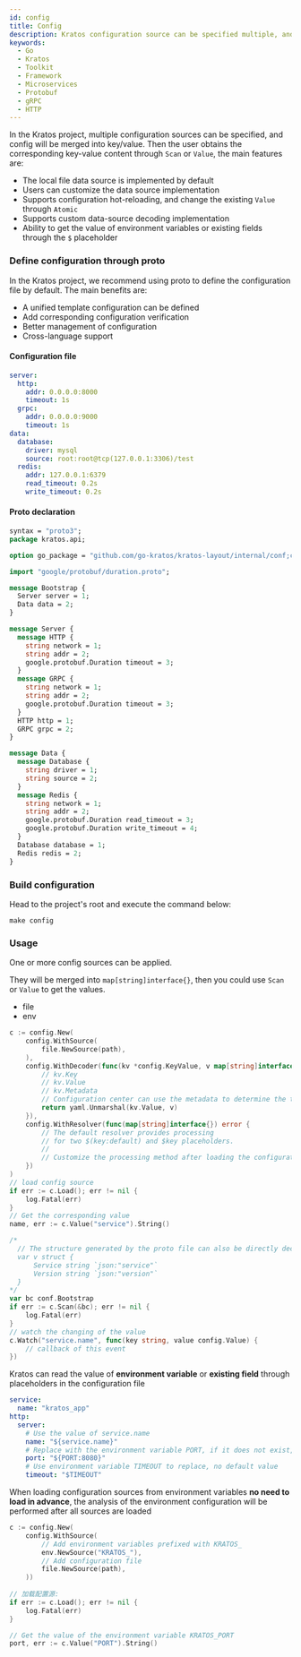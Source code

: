 ```yaml
---
id: config
title: Config
description: Kratos configuration source can be specified multiple, and config will be merged into map[string]interface{}, and then get the value content through Scan or Value.
keywords:
  - Go 
  - Kratos
  - Toolkit
  - Framework
  - Microservices
  - Protobuf
  - gRPC
  - HTTP
---
```

In the Kratos project, multiple configuration sources can be specified, and config will be merged into key/value. Then the user obtains the corresponding key-value content through `Scan` or `Value`, the main features are:

- The local file data source is implemented by default
- Users can customize the data source implementation
- Supports configuration hot-reloading, and change the existing `Value` through `Atomic`
- Supports custom data-source decoding implementation
- Ability to get the value of environment variables or existing fields through the `$` placeholder

### Define configuration through proto

In the Kratos project, we recommend using proto to define the configuration file by default. The main benefits are:

- A unified template configuration can be defined
- Add corresponding configuration verification
- Better management of configuration
- Cross-language support

#### Configuration file

```yaml
server:
  http:
    addr: 0.0.0.0:8000
    timeout: 1s
  grpc:
    addr: 0.0.0.0:9000
    timeout: 1s
data:
  database:
    driver: mysql
    source: root:root@tcp(127.0.0.1:3306)/test
  redis:
    addr: 127.0.0.1:6379
    read_timeout: 0.2s
    write_timeout: 0.2s
```

#### Proto declaration

```protobuf
syntax = "proto3";
package kratos.api;

option go_package = "github.com/go-kratos/kratos-layout/internal/conf;conf";

import "google/protobuf/duration.proto";

message Bootstrap {
  Server server = 1;
  Data data = 2;
}

message Server {
  message HTTP {
    string network = 1;
    string addr = 2;
    google.protobuf.Duration timeout = 3;
  }
  message GRPC {
    string network = 1;
    string addr = 2;
    google.protobuf.Duration timeout = 3;
  }
  HTTP http = 1;
  GRPC grpc = 2;
}

message Data {
  message Database {
    string driver = 1;
    string source = 2;
  }
  message Redis {
    string network = 1;
    string addr = 2;
    google.protobuf.Duration read_timeout = 3;
    google.protobuf.Duration write_timeout = 4;
  }
  Database database = 1;
  Redis redis = 2;
}
```

### Build configuration

Head to the project's root and execute the command below:

```shell
make config
```

### Usage

One or more config sources can be applied.

They will be merged into `map[string]interface{}`, then you could use `Scan` or `Value` to get the values.

- file
- env

```go
c := config.New(
    config.WithSource(
        file.NewSource(path),
    ),
    config.WithDecoder(func(kv *config.KeyValue, v map[string]interface{}) error {
        // kv.Key
        // kv.Value
        // kv.Metadata
        // Configuration center can use the metadata to determine the type of the config.
        return yaml.Unmarshal(kv.Value, v)
    }),
    config.WithResolver(func(map[string]interface{}) error {
        // The default resolver provides processing
        // for two $(key:default) and $key placeholders.
        //
        // Customize the processing method after loading the configuration data...
    })
)
// load config source
if err := c.Load(); err != nil {
    log.Fatal(err)
}
// Get the corresponding value
name, err := c.Value("service").String()

/*
  // The structure generated by the proto file can also be directly declared for analysis
  var v struct {
      Service string `json:"service"`
      Version string `json:"version"`
  }
*/
var bc conf.Bootstrap
if err := c.Scan(&bc); err != nil {
	log.Fatal(err)
}
// watch the changing of the value
c.Watch("service.name", func(key string, value config.Value) {
    // callback of this event
})
```

Kratos can read the value of **environment variable** or **existing field** through placeholders in the configuration file

```yaml
service:
  name: "kratos_app"
http:
  server:
    # Use the value of service.name
    name: "${service.name}"
    # Replace with the environment variable PORT, if it does not exist, use the default value 8080
    port: "${PORT:8080}"
    # Use environment variable TIMEOUT to replace, no default value
    timeout: "$TIMEOUT"
```

When loading configuration sources from environment variables **no need to load in advance**, the analysis of the environment configuration will be performed after all sources are loaded

```go
c := config.New(
    config.WithSource(
        // Add environment variables prefixed with KRATOS_
        env.NewSource("KRATOS_"),
        // Add configuration file
        file.NewSource(path),
    ))
    
// 加载配置源:
if err := c.Load(); err != nil {
    log.Fatal(err)
}

// Get the value of the environment variable KRATOS_PORT
port, err := c.Value("PORT").String()
```
